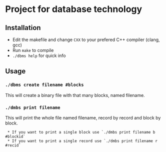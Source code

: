 # Project for database technology
  
## Installation
   * Edit the makefile and change `CXX` to your prefered C++ compiler (clang, gcc)
   * Run `make` to compile
   * `./dbms help` for quick info

## Usage

### `./dbms create filename #blocks`

This will create a binary file with that many blocks, named filename.

### `./dmbs print filename`

This will print the whole file named filename, record by record and block by block.

     * If you want to print a single block use `./dmbs print filename b #blockid`
     * If you want to print a single record use `./dmbs print filename r #recid`